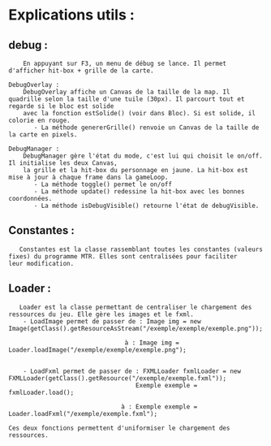 # Explications utils :

## debug :

        En appuyant sur F3, un menu de débug se lance. Il permet d'afficher hit-box + grille de la carte.    

    DebugOverlay :
        DebugOverlay affiche un Canvas de la taille de la map. Il quadrille selon la taille d'une tuile (30px). Il parcourt tout et regarde si le bloc est solide
        avec la fonction estSolide() (voir dans Bloc). Si est solide, il colorie en rouge.
           - La méthode genererGrille() renvoie un Canvas de la taille de la carte en pixels.

    DebugManager :
        DebugManager gère l'état du mode, c'est lui qui choisit le on/off. Il initialise les deux Canvas,
        la grille et la hit-box du personnage en jaune. La hit-box est mise à jour à chaque frame dans la gameLoop.
           - La méthode toggle() permet le on/off
           - La méthode update() redessine la hit-box avec les bonnes coordonnées.
           - La méthode isDebugVisible() retourne l'état de debugVisible.


## Constantes :
       Constantes est la classe rassemblant toutes les constantes (valeurs fixes) du programme MTR. Elles sont centralisées pour faciliter
    leur modification.    


## Loader :
       Loader est la classe permettant de centraliser le chargement des ressources du jeu. Elle gère les images et le fxml.    
        - LoadImage permet de passer de : Image img = new Image(getClass().getResourceAsStream("/exemple/exemple/exemple.png"));

                                    à : Image img = Loader.loadImage("/exemple/exemple/exemple.png");


        - LoadFxml permet de passer de : FXMLLoader fxmlLoader = new FXMLLoader(getClass().getResource("/exemple/exemple.fxml"));
                                       Exemple exemple = fxmlLoader.load();

                                   à : Exemple exemple = Loader.loadFxml("/exemple/exemple.fxml");

    Ces deux fonctions permettent d'uniformiser le chargement des ressources.